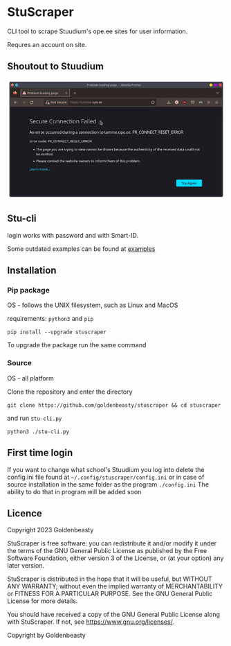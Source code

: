# StuScraper

CLI tool to scrape Stuudium's ope.ee sites for user information.

Requres an account on site.

## Shoutout to Stuudium

![ip_blocked](./assets/funny.webp)

## Stu-cli

login works with password and with Smart-ID.

Some outdated examples can be found at [examples](./assets/examples.md)

## Installation

### Pip package

OS - follows the UNIX filesystem, such as Linux and MacOS

requirements: `python3` and `pip`

```
pip install --upgrade stuscraper
```

To upgrade the package run the same command

### Source

OS - all platform

Clone the repository and enter the directory

```
git clone https://github.com/goldenbeasty/stuscraper && cd stuscraper
```

and run `stu-cli.py`

```
python3 ./stu-cli.py
```

## First time login

If you want to change what school's Stuudium you log into delete the config.ini file found at `~/.config/stuscraper/config.ini` or in case of source installation in the same folder as the program `./config.ini`
The ability to do that in program will be added soon

## Licence

Copyright 2023 Goldenbeasty

StuScraper is free software: you can redistribute it and/or modify it under the terms of the GNU General Public License as published by the Free Software Foundation, either version 3 of the License, or (at your option) any later version.

StuScraper is distributed in the hope that it will be useful, but WITHOUT ANY WARRANTY; without even the implied warranty of MERCHANTABILITY or FITNESS FOR A PARTICULAR PURPOSE. See the GNU General Public License for more details.

You should have received a copy of the GNU General Public License along with StuScraper. If not, see <https://www.gnu.org/licenses/>. 

Copyright by Goldenbeasty
